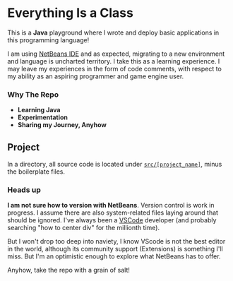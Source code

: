 # Everything Is a Class

This is a **Java** playground where I wrote and deploy basic applications in this programming language!

I am using [NetBeans IDE](https://netbeans.apache.org/front/main/index.html) and as expected, migrating to a new environment and language is uncharted territory. I take this as a learning experience. I may leave my experiences in the form of code comments, with respect to my ability as an aspiring programmer and game engine user.

### Why The Repo

- **Learning Java** 
- **Experimentation**
- **Sharing my Journey, Anyhow**

## Project

In a directory, all source code is located under [`src/[project_name]`](Playground/src/playground/), minus the boilerplate files.

### Heads up

**I am not sure how to version with NetBeans**. Version control is work in progress. I assume there are also system-related files laying around that should be ignored. I've always been a [VSCode](https://code.visualstudio.com/) developer (and probably searching "how to center div" for the millionth time). 

But I won't drop too deep into naviety, I know VScode is not the best editor in the world, although its community support (Extensions) is something I'll miss. But I'm an optimistic enough to explore what NetBeans has to offer.

Anyhow, take the repo with a grain of salt!
